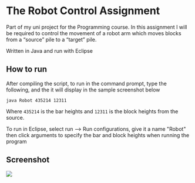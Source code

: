 # The Robot Control Assignment


Part of my uni project for the Programming course. In this assignment I will be required to control the movement of a robot arm which moves blocks from a “source” pile to a “target” pile. 

Written in Java and run with Eclipse

## How to run

After compiling the script, to run in the command prompt, type the following, and the it will display in the sample screenshot below

`java Robot 435214 12311`

Where `435214` is the bar heights and `12311` is the block heights from the source.

To run in Eclipse, select run --> Run configurations, give it a name "Robot" then click arguments to specify the bar and block heights when running the program



## Screenshot

![](https://github.com/yvien226/Gaming/blob/main/The%20Robot%20Control/image/screeenshot_robotcontrol.png)
